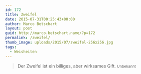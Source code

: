 ```yaml
---
id: 172
title: Zweifel
date: 2015-07-31T00:25:43+00:00
author: Marco Betschart
layout: post
guid: http://marco.betschart.name/?p=172
permalink: /zweifel/
thumb_image: uploads/2015/07/zweifel-256x256.jpg
tags:
  - Weisheiten
---
```

> Der Zweifel ist ein billiges, aber wirksames Gift. <small>Unbekannt</small>